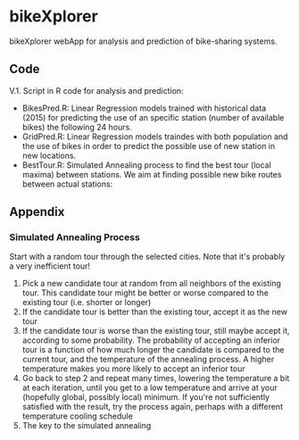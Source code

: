 # bikeXplorer #
bikeXplorer webApp for analysis and prediction of bike-sharing systems.


## Code 
V.1. Script in R code for analysis and prediction:
  
* BikesPred.R: Linear Regression models trained with historical data (2015) for predicting the use of an specific station (number of available bikes) the following 24 hours.
* GridPred.R: Linear Regression models traindes with both population and the use of bikes in order to predict the possible use of new station in new locations.
* BestTour.R: Simulated Annealing process to find the best tour (local maxima) between stations. We aim at finding possible new bike routes between actual stations:

## Appendix 

### Simulated Annealing Process
  
Start with a random tour through the selected cities. Note that it's probably a very inefficient tour!

1. Pick a new candidate tour at random from all neighbors of the existing tour. This candidate tour might be better or worse compared to the existing tour (i.e. shorter or longer)
2. If the candidate tour is better than the existing tour, accept it as the new tour
3. If the candidate tour is worse than the existing tour, still maybe accept it, according to some probability. The probability of accepting an inferior tour is a function of how much longer the candidate is compared to the current tour, and the temperature of the annealing process. A higher temperature makes you more likely to accept an inferior tour
4. Go back to step 2 and repeat many times, lowering the temperature a bit at each iteration, until you get to a low temperature and arrive at your (hopefully global, possibly local) minimum. If you're not sufficiently satisfied with the result, try the process again, perhaps with a different temperature cooling schedule
5. The key to the simulated annealing 
    
